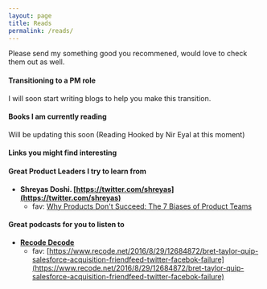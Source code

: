 ```yaml
---
layout: page
title: Reads
permalink: /reads/
---
```


Please send my something good you recommened, would love to check them out as well.

#### Transitioning to a PM role

I will soon start writing blogs to help you make this transition.

#### Books I am currently reading

Will be updating this soon (Reading Hooked by Nir Eyal at this moment)



#### Links you might find interesting


#### Great Product Leaders I try to learn from


- **Shreyas Doshi. [https://twitter.com/shreyas](https://twitter.com/shreyas)**
  - fav: [Why Products Don't Succeed: The 7 Biases of Product Teams](https://www.linkedin.com/pulse/why-products-dont-succeed-7-biases-product-teams-shreyas-doshi/)


#### Great podcasts for you to listen to

- **[Recode Decode](https://www.recode.net/recode-decode-podcast-kara-swisher)**
  - fav: [https://www.recode.net/2016/8/29/12684872/bret-taylor-quip-salesforce-acquisition-friendfeed-twitter-facebok-failure](https://www.recode.net/2016/8/29/12684872/bret-taylor-quip-salesforce-acquisition-friendfeed-twitter-facebok-failure)

